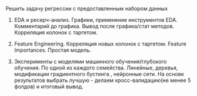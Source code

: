 Решить задачу регрессии с предоставленным набором данных

1. EDA и ресерч-анализ. Графики, применение инструментов EDA. Комментарий до графика. Вывод после графика/стат методов. Корреляция колонок с таргетом.

2. Feature Engineering. Корреляция новых колонок с таргетом. Feature Importances. Простая модель.

3. Эксперименты с моделями машинного обучения/глубокого обучения. По одной из каждого семейства. Линейные, деревья, модификации градиентного бустинга , нейронные сети. На основе результатов выбрать лучшую - делаем кросс-валидацию(не менее 5 фолдов) и итоговый вывод. 
